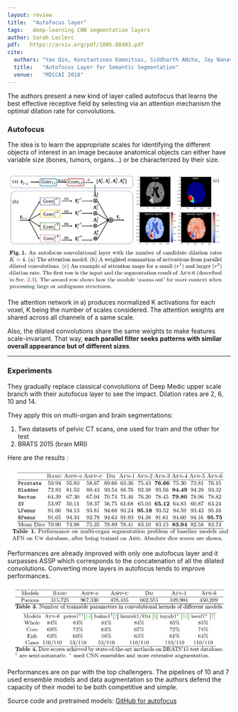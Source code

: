```yaml
---
layout: review
title:  "Autofocus layer"
tags:   deep-learning CNN segmentation layers
author: Sarah Leclerc
pdf:   https://arxiv.org/pdf/1805.08403.pdf
cite:
  authors: "Yao Qin, Konstantinos Kamnitsas, Siddharth ANcha, Jay Nanavati, Garrison Cottrel, Antonio Criminisi, and Aditya Nori"
  title:   "Autofocus Layer for Semantic Segmentation"
  venue:   "MICCAI 2018"
---
```



The authors present a new kind of layer called autofocus that learns the best effective receptive field by selecting via an attention mechanism the optimal dilation rate for convolutions. 

### Autofocus

The idea is to learn the appropriate scales for identifying the different objects of interest in an image because anatomical objects can either have variable size (bones, tumors, organs...) or be characterized by their size.

![](/article/images/autofocus/attention.jpg)

The attention network in a) produces normalized K activations for each voxel, K being the number of scales considered. The attention weights are shared across all channels of a same scale. 

Also, the dilated convolutions share the same weights to make features scale-invariant. That way, **each parallel filter seeks patterns with similar overall appearance but of different sizes**.

---

### Experiments

They gradually replace classical convolutions of Deep Medic upper scale branch with their autofocus layer to see the impact. Dilation rates are 2, 6, 10 and 14.

They apply this on multi-organ and brain segmentations:
1. Two datasets of pelvic CT scans, one used for train and the other for test
2. BRATS 2015 (brain MRI)

Here are the results :

![](/article/images/autofocus/result.jpg)

Performances are already improved with only one autofocus layer and it surpasses ASSP which corresponds to the concatenation of all the dilated convolutions. Converting more layers in autofocus tends to improve performances.

![](/article/images/autofocus/result2.jpg)

Performances are on par with the top challengers. The pipelines of 10 and 7 used ensemble models and data augmentation so the authors defend the capacity of their model to be both competitive and simple. 

Source code and pretrained models: [GitHub for autofocus](https://github.com/yaq007/Autofocus-Layer)